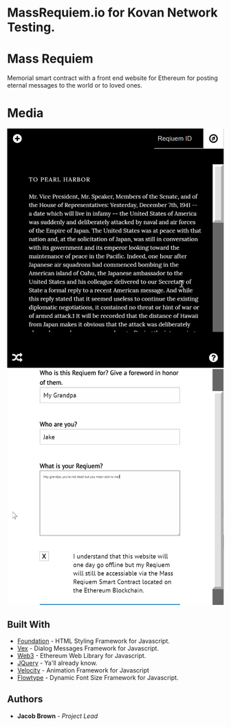 # MassRequiem.io for Kovan Network Testing.

# Mass Requiem
Memorial smart contract with a front end website for Ethereum for posting eternal messages to the world or to loved ones.

# Media

![1st View](https://github.com/jacobthebrown/MassRequiem/blob/master/doc/Picture_1.png?raw=true)
![2nd View](https://github.com/jacobthebrown/MassRequiem/blob/master/doc/Picture_2.png?raw=true)

## Built With

* [Foundation](https://foundation.zurb.com) - HTML Styling Framework for Javascript.
* [Vex](https://github.com/HubSpot/vex) - Dialog Messages Framework for Javascript.
* [Web3](https://github.com/ethereum/wiki/wiki/JavaScript-API) - Ethereum Web Library for Javascript.
* [JQuery](https://jquery.com/) - Ya'll already know.
* [Velocity](http://velocityjs.org/) - Animation Framework for Javascript
* [Flowtype](http://simplefocus.com/flowtype/) - Dynamic Font Size Framework for Javascript.


## Authors

* **Jacob Brown** - *Project Lead*
